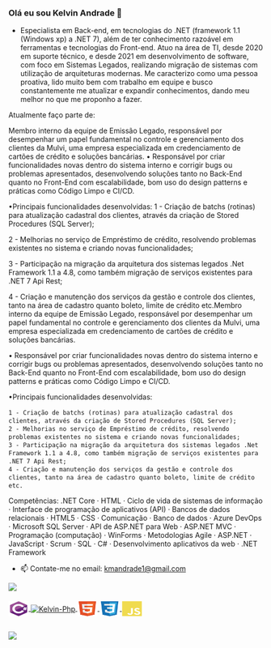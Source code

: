 ### Olá eu sou Kelvin Andrade 👋



- Especialista em Back-end, em tecnologias do .NET (framework 1.1 (Windows xp) a .NET 7), além de ter conhecimento razoável em ferramentas e tecnologias do Front-end. Atuo na área de TI, desde 2020 em suporte técnico, e desde 2021 em desenvolvimento de software, com foco em Sistemas Legados, realizando migração de sistemas com utilização de arquiteturas modernas. Me caracterizo como uma pessoa proativa, lido muito bem com trabalho em equipe e busco constantemente me atualizar e expandir conhecimentos, dando meu melhor no que me proponho a fazer.

Atualmente faço parte de:

 Membro interno da equipe de Emissão Legado, responsável por desempenhar um papel fundamental no controle e gerenciamento dos clientes da Mulvi, uma empresa especializada em credenciamento de cartões de crédito e soluções bancárias.
• Responsável por criar funcionalidades novas dentro do sistema interno e corrigir bugs ou problemas apresentados, desenvolvendo soluções tanto no Back-End quanto no Front-End com escalabilidade, bom uso do design patterns e práticas como Código Limpo e CI/CD.

•Principais funcionalidades desenvolvidas:
 1 - Criação de batchs (rotinas) para atualização cadastral dos clientes, através da criação de Stored Procedures (SQL Server);

 2 - Melhorias no serviço de Empréstimo de crédito, resolvendo problemas existentes no sistema e criando novas funcionalidades;

 3 - Participação na migração da arquitetura dos sistemas legados .Net Framework 1.1 a 4.8, como também migração de serviços existentes para .NET 7 Api Rest;

 4 - Criação e manutenção dos serviços da gestão e controle dos clientes, tanto na área de cadastro quanto boleto, limite de crédito etc.Membro interno da equipe de Emissão Legado, responsável por desempenhar um papel fundamental no controle e gerenciamento dos clientes da Mulvi, uma empresa especializada em credenciamento de cartões de crédito e soluções bancárias. 

• Responsável por criar funcionalidades novas dentro do sistema interno e corrigir bugs ou problemas apresentados, desenvolvendo soluções tanto no Back-End quanto no Front-End com escalabilidade, bom uso do design patterns e práticas como Código Limpo e CI/CD. 

•Principais funcionalidades desenvolvidas: 

    1 - Criação de batchs (rotinas) para atualização cadastral dos clientes, através da criação de Stored Procedures (SQL Server); 
    2 - Melhorias no serviço de Empréstimo de crédito, resolvendo problemas existentes no sistema e criando novas funcionalidades; 
    3 - Participação na migração da arquitetura dos sistemas legados .Net Framework 1.1 a 4.8, como também migração de serviços existentes para .NET 7 Api Rest; 
    4 - Criação e manutenção dos serviços da gestão e controle dos clientes, tanto na área de cadastro quanto boleto, limite de crédito etc.

Competências: .NET Core · HTML · Ciclo de vida de sistemas de informação · Interface de programação de aplicativos (API) · Bancos de dados relacionais 
· HTML5 · CSS · Comunicação · Banco de dados · Azure DevOps · Microsoft SQL Server · API de ASP.NET para Web · ASP.NET MVC 
· Programação (computação) · WinForms · Metodologias Agile · ASP.NET · JavaScript · Scrum · SQL · C# · Desenvolvimento aplicativos da web · .NET Framework
 
- 📫 Contate-me no email: kmandrade1@gmail.com


<div align="left">
  <a href="https://github.com/kmandrade">
  <img height="180em" src="https://github-readme-stats.vercel.app/api/top-langs/?username=kmandrade&layout=compact&langs_count=7&theme=dark"/>
</div>
<div style="display: inline_block"><br>
  
  <img align="center" alt="Kelvin-Csharp" height="30" width="40" src="https://raw.githubusercontent.com/devicons/devicon/master/icons/csharp/csharp-original.svg">
  <img align="center" alt="Kelvin-Php" height="30" width="40" src="https://cdn.jsdelivr.net/gh/devicons/devicon/icons/php/php-original.svg">
  <img align="center" alt="Kelvin-HTML" height="30" width="40" src="https://raw.githubusercontent.com/devicons/devicon/master/icons/html5/html5-original.svg">
  <img align="center" alt="Kelvin-CSS" height="30" width="40" src="https://raw.githubusercontent.com/devicons/devicon/master/icons/css3/css3-original.svg">
  <img align="center" alt="Kelvin-Js" height="30" width="40" src="https://raw.githubusercontent.com/devicons/devicon/master/icons/javascript/javascript-plain.svg">
</div>
  
##
  <div>
    <a href="https://www.linkedin.com/in/kelvin-andrade/" target="_blank"><img src="https://img.shields.io/badge/-LinkedIn-%230077B5?style=for-the-badge&logo=linkedin&logoColor=white" target="_blank"></a> 
  
  </div>
